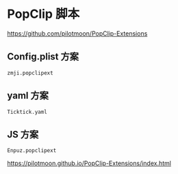 # PopClip 脚本

https://github.com/pilotmoon/PopClip-Extensions

## Config.plist 方案

`zmji.popclipext`

## yaml 方案

`Ticktick.yaml`

## JS 方案

`Enpuz.popclipext`

https://pilotmoon.github.io/PopClip-Extensions/index.html
